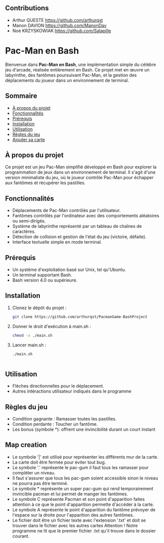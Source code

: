 ## Contributions
- Arthur QUESTE https://github.com/arthurqst
- Manon DAVION https://github.com/ManonDav
- Noé KRZYSKOWIAK https://github.com/Salapille

# Pac-Man en Bash

Bienvenue dans **Pac-Man en Bash**, une implémentation simple du célèbre jeu d'arcade, réalisée entièrement en Bash. Ce projet met en œuvre un labyrinthe, des fantômes poursuivant Pac-Man, et la gestion des déplacements du joueur dans un environnement de terminal.

## Sommaire
- [À propos du projet](#à-propos-du-projet)
- [Fonctionnalités](#fonctionnalités)
- [Prérequis](#prérequis)
- [Installation](#installation)
- [Utilisation](#utilisation)
- [Règles du jeu](#règles-du-jeu)
- [Ajouter sa carte](#map-creation)

## À propos du projet
Ce projet est un jeu Pac-Man simplifié développé en Bash pour explorer la programmation de jeux dans un environnement de terminal. Il s'agit d'une version minimaliste du jeu, où le joueur contrôle Pac-Man pour échapper aux fantômes et récupérer les pastilles.

## Fonctionnalités
- Déplacements de Pac-Man contrôlés par l'utilisateur.
- Fantômes contrôlés par l'ordinateur avec des comportements aléatoires ou semi-dirigés.
- Système de labyrinthe représenté par un tableau de chaînes de caractères.
- Détection de collision et gestion de l'état du jeu (victoire, défaite).
- Interface textuelle simple en mode terminal.

## Prérequis
- Un système d'exploitation basé sur Unix, tel qu'Ubuntu.
- Un terminal supportant Bash.
- Bash version 4.0 ou supérieure.

## Installation
1. Clonez le dépôt du projet :
   ```bash
   git clone https://github.com/arthurqst/PacmanGame-BashProject
2. Donner le droit d'exécution à main.sh :
   ```bash
   chmod -x ./main.sh
3. Lancer main.sh :
   ```bash
   ./main.sh
  
## Utilisation
- Flèches directionnelles pour le déplacement.
- Autres intéractions utilisateur indiqués dans le programme

## Règles du jeu
- Condition gagnante : Ramasser toutes les pastilles.
- Condition perdante : Toucher un fantôme.
- Les bonus (symbole *): offrent une invincibilité durant un court instant

## Map creation
- Le symbole '|' est utilisé pour représenter les différents mur de la carte.
- La carte doit être fermée pour éviter tout bug.
- Le symbole '.' représente le pac-gum il faut tous les ramasser pour compléter un niveau.
- Il faut s'assurer que tous les pac-gum soient accessible sinon le niveau ne pourra pas être terminé.
- Le symbole * représente un super pac-gum qui rend temporairement invincible pacman et lui permet de manger les fantômes.
- Le symbole C représente Pacman et son point d'apparition faites attention à ce que le point d'apparition permette d'accéder à la carte.
- Le symbole A représente le point d'apparition du fantôme prévoyer de l'espace sur la droite pour l'apparition des autres fantômes.
- Le fichier doit être un fichier texte avec l'extension '.txt' et doit se trouver dans le fichier avec les autres cartes
Attention ! Notre programme ne lit que le premier fichier .txt qu'il trouve dans le dossier courant.
